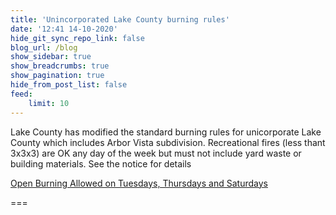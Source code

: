 ```yaml
---
title: 'Unincorporated Lake County burning rules'
date: '12:41 14-10-2020'
hide_git_sync_repo_link: false
blog_url: /blog
show_sidebar: true
show_breadcrumbs: true
show_pagination: true
hide_from_post_list: false
feed:
    limit: 10
---
```


Lake County has modified the standard burning rules for unicorporate Lake County which includes Arbor Vista subdivision.   Recreational fires (less thant 3x3x3) are OK any day of the week but must not include yard waste or building materials.   See the notice for details

[Open Burning Allowed on Tuesdays, Thursdays and Saturdays](https://content.govdelivery.com/accounts/ILLAKE/bulletins/2a51d69)

===
